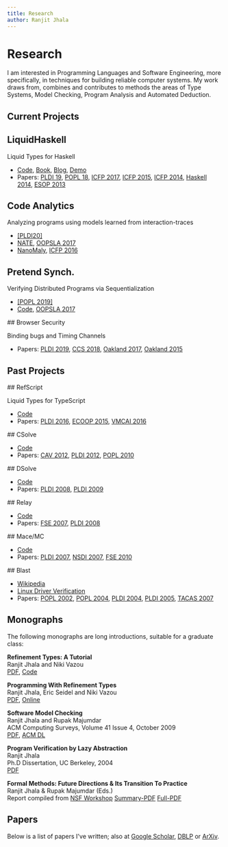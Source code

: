 ```yaml
---
title: Research
author: Ranjit Jhala
---
```


# Research

I am interested in Programming Languages and Software Engineering, more
specifically, in techniques for building reliable computer systems. My work
draws from, combines and contributes to methods the areas of Type Systems, Model
Checking, Program Analysis and Automated Deduction.

## Current Projects

<div class="section">

## LiquidHaskell

Liquid Types for Haskell

+ [Code][code-lh], [Book][book-lh], [Blog][blog-lh], [Demo][demo-lh]
+ Papers: [PLDI 19][pldi19a], [POPL 18][popl18], [ICFP 2017][icfp17], [ICFP 2015][icfp15], [ICFP 2014][icfp14], [Haskell 2014][hs14], [ESOP 2013][esop13]

</div>

<div class="section">

## Code Analytics 

Analyzing programs using models learned from interaction-traces

+ [[PLDI20]](/static/rite.pdf)
+ [NATE](code-nate), [OOPSLA 2017](oopsla17-nate)
+ [NanoMaly](code-nanomaly), [ICFP 2016](icfp16) 

</div>

<div class="section">

## Pretend Synch.

Verifying Distributed Programs via Sequentialization

+ [[POPL 2019]](/static/pretend_synchrony.pdf)
+ [Code](code-brisk), [OOPSLA 2017](oopsla17-brisk)

</div>


<div class="section">
## Browser Security 

Binding bugs and Timing Channels

+ Papers: [PLDI 2019][pldi19b], [CCS 2018][ccs18], [Oakland 2017][sp17], [Oakland 2015][sp15]

</div>

## Past Projects

<div class="section">
## RefScript

Liquid Types for TypeScript

+ [Code](https://github.com/ucsd-pl/refscript) <!--, [Demo](https://ucsd-progsys.github.io/refscript) -->
+ Papers: [PLDI 2016][pldi16], [ECOOP 2015][ecoop15], [VMCAI 2016][vmcai16]

</div>


<div class="section">
## CSolve

+ [Code](http://goto.ucsd.edu/csolve/csolve-2012-04-24.tar.gz)
+ Papers: [CAV 2012](static/csolve_verifying_c_with_liquid_types.pdf), [PLDI 2012](static/deterministic_parallelism_via_liquid_effects.pdf), [POPL 2010](static/low_level_liquid_types.pdf)
</div>

<div class="section">
## DSolve

+ [Code](https://github.com/ucsd-progsys/dsolve)
+ Papers: [PLDI 2008](static/liquid_types.pdf), [PLDI 2009](static/type-based_data_structure_verification.pdf)
</div>

<div class="section">
## Relay

+ [Code](http://cseweb.ucsd.edu/~jvoung/race/)
+ Papers: [FSE 2007](static/relay.pdf), [PLDI 2008](static/radar.pdf)
</div>

<div class="section">
## Mace/MC

+ [Code](http://www.macesystems.org/mace/)
+ Papers: [PLDI 2007](static/mace.pdf), [NSDI 2007](static/macemc.pdf), [FSE 2010](static/mace-performance.pdf)
</div>

<div class="section">
## Blast

+ [Wikipedia](http://en.wikipedia.org/wiki/BLAST_model_checker)
+ [Linux Driver Verification](http://linuxtesting.org/results/ldv)
+ Papers: [POPL 2002](static/lazy_abstraction.pdf), [POPL 2004](static/abstractions_from_proofs.pdf), [PLDI 2004](static/race_checking_by_context_inference.pdf), [PLDI 2005](static/path_slicing.pdf), [TACAS 2007](static/a_practical_and_complete_approach_to_predicate_refinement.pdf)
</div>



## Monographs

The following monographs are long introductions, suitable for a graduate class:

**Refinement Types: A Tutorial** <br>
Ranjit Jhala and Niki Vazou <br>
[PDF](https://arxiv.org/abs/2010.07763), [Code](https://github.com/ranjitjhala/sprite-lang)<br>


**Programming With Refinement Types** <br>
Ranjit Jhala, Eric Seidel and Niki Vazou <br>
[PDF](http://ucsd-progsys.github.io/liquidhaskell-tutorial/book.pdf), [Online](http://www.refinement-types.org)<br>

**Software Model Checking** <br>
Ranjit Jhala and Rupak Majumdar<br>
ACM Computing Surveys, Volume 41 Issue 4, October 2009 <br>
[PDF](static/software-model-checking.pdf), [ACM DL](http://dl.acm.org/citation.cfm?id=1592438&dl=ACM&coll=DL&CFID=679753188&CFTOKEN=54082200)

**Program Verification by Lazy Abstraction** <br>
Ranjit Jhala <br>
Ph.D Dissertation, UC Berkeley, 2004 <br>
[PDF](static/jhala-thesis.pdf)

**Formal Methods: Future Directions & Its Transition To Practice** <br>
Ranjit Jhala & Rupak Majumdar (Eds.) <br>
Report compiled from [NSF Workshop](http://goto.ucsd.edu/~rjhala/NSFWorkshop/index.html)
[Summary-PDF](static/nsf-workshop-report-summary.pdf) [Full-PDF](static/nsf-workshop-report-summary.pdf)


## Papers

Below is a list of papers I've written; also at [Google Scholar][scholar], [DBLP][dblp] or [ArXiv][arxiv].

[arxiv]:   http://arxiv.org/find/cs/1/au:+Jhala_R/0/1/0/all/0/1
[scholar]: https://scholar.google.com/citations?user=H3wb878AAAAJ
[dblp]:    http://dblp.uni-trier.de/pers/hd/j/Jhala:Ranjit
[code-lh]: http://github.com/ucsd-progsys/liquidhaskell
[book-lh]: http://www.refinement-types.org
[blog-lh]: http://goto.ucsd.edu/liquid
[demo-lh]: http://ucsd-progsys.github.io/lh-workshop

[pldi19a]: static/lazy_symex.pdf
[pldi19b]: static/fact_dsl.pdf
[ccs18]: static/ctfp-ccs18.pdf
[sp17]: static/binding-bugs-sp2017.pdf
[sp15]: static/subnormal.pdf
[popl16]: static/fp-printing-popl16.pdf
[pldi16]: static/refinement_types_for_typescript.pdf
[vmcai16]: http://arxiv.org/pdf/1505.02298v2.pdf
[ecoop15]: static/trust_but_verify.pdf
[icfp15]: static/bounded_refinement_types.pdf
[icfp14]: static/refinement_types_for_haskell.pdf
[icfp17]: static/local_refinement_typing.pdf 
[popl18]: static/refinement_reflection.pdf 
[hs14]:   static/real_world_liquid.pdf
[esop13]: static/abstract_refinement_types.pdf

[oopsla17-brisk]: static/canonical_sequentialization.pdf 
[oopsla17-nate]: static/learning_to_blame.pdf 
[code-nate]: https://github.com/ucsd-progsys/nate
[code-nanomaly]: https://github.com/ucsd-progsys/nanomaly
[code-brisk]: https://github.com/abakst/brisk


